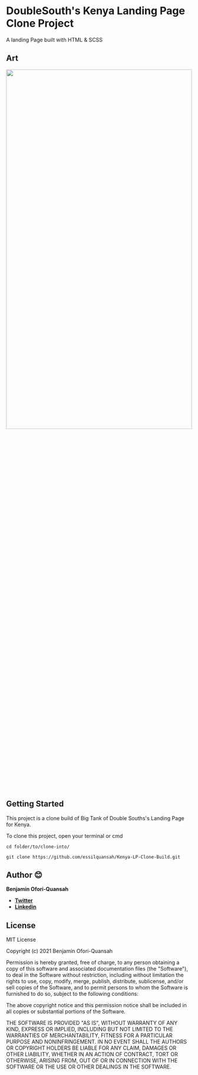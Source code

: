 # DoubleSouth's Kenya Landing Page Clone Project

A landing Page built with HTML & SCSS


## Art

<img src="https://raw.githubusercontent.com/essilfiequansah/Week2assigment-ContactApp/master/screenshots/main.png" width="100%"  height="50%"/>


## Getting Started

This project is a clone build of Big Tank of Double Souths's Landing Page for Kenya.

To clone this project,
open your terminal or cmd

```
cd folder/to/clone-into/
```

```
git clone https://github.com/essilquansah/Kenya-LP-Clone-Build.git
```

## Author 😊

**Benjamin Ofori-Quansah**

- [**Twitter**](https://twitter.com/essilfiequansah)
- [**Linkedin**](https://www.linkedin.com/in/essilfiequansah/)


## License

MIT License

Copyright (c) 2021 Benjamin Ofori-Quansah

Permission is hereby granted, free of charge, to any person obtaining a copy
of this software and associated documentation files (the "Software"), to deal
in the Software without restriction, including without limitation the rights
to use, copy, modify, merge, publish, distribute, sublicense, and/or sell
copies of the Software, and to permit persons to whom the Software is
furnished to do so, subject to the following conditions:

The above copyright notice and this permission notice shall be included in all
copies or substantial portions of the Software.

THE SOFTWARE IS PROVIDED "AS IS", WITHOUT WARRANTY OF ANY KIND, EXPRESS OR
IMPLIED, INCLUDING BUT NOT LIMITED TO THE WARRANTIES OF MERCHANTABILITY,
FITNESS FOR A PARTICULAR PURPOSE AND NONINFRINGEMENT. IN NO EVENT SHALL THE
AUTHORS OR COPYRIGHT HOLDERS BE LIABLE FOR ANY CLAIM, DAMAGES OR OTHER
LIABILITY, WHETHER IN AN ACTION OF CONTRACT, TORT OR OTHERWISE, ARISING FROM,
OUT OF OR IN CONNECTION WITH THE SOFTWARE OR THE USE OR OTHER DEALINGS IN THE
SOFTWARE.

